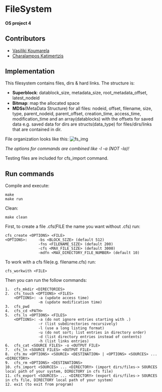 # FileSystem
#### OS project 4

Contributors
------------
* [Vasiliki Koumarela](https://github.com/VasiaKoum/ "Vasiliki Koumarela")
* [Charalampos Katimertzis](https://github.com/chariskms/ "Charalampos Katimertzis")

Implementation
--------------
This filesystem contains files, dirs & hard links. The structure is:
* __Superblock__: datablock_size, metadata_size, root_metadata_offset, latest_nodeid
* __Bitmap__: map the allocated space
* __MDSs__(MetaData Structure) for all files: nodeid, offset, filename, size, type, parent_nodeid, parent_offset, creation_time, access_time, modification_time and an array(datablocks) with the offsets for saved data e.g. saved data for dirs are structs(data_type) for files/dirs/links that are contained in dir.

File organization looks like this:
![fs_img](https://user-images.githubusercontent.com/26937033/78558519-64dee200-781b-11ea-8edc-1c3e88af5b66.JPG)

*The options for commands are combined like -l -a (NOT -la)!*

Testing files are included for cfs_import command.

Run commands
------------
Compile and execute:
```
make
make run
```
Clean:
```
make clean
```

First, to create a file .cfs(FILE the name you want without .cfs) run:
```
cfs_create <OPTIONS> <FILE>
<OPTIONS>:     -bs <BLOCK_SIZE> (default 512)
               -fns <FILENAME_SIZE> (default 200)
               -cfs <MAX_FILE_SIZE> (default 3000)
               -mdfn <MAX_DIRECTORY_FILE_NUMBER> (default 10)
```
To work with a cfs file(e.g. filename.cfs) run:
```
cfs_workwith <FILE>
```
Then you can run the follow commands:
```
1.  cfs_mkdir <DIRECTORIES>
2.  cfs_touch <OPTIONS> <FILES>
    <OPTIONS>: -a (update access time)
               -m (update modification time)
3.  cfs_pwd
4.  cfs_cd <PATH>
5.  cfs_ls <OPTIONS> <FILES>
    <OPTIONS>: -a (do not ignore entries starting with .)
               -r (list subdirectories recursively)
               -l (use a long listing format)
               -u (do not sort; list entries in directory order)
               -d (list directory entries instead of contents)
               -h (list links entries)
6.  cfs_cat <SOURCE FILES> -o <OUTPUT FILE>
7.  cfs_ln <SOURCE FILES> <OUTPUT FILE>
8.  cfs_mv <OPTIONS> <SOURCE> <DESTINATION> | <OPTIONS> <SOURCES> ... <DIRECTORY>
9.  cfs_rm <OPTIONS> <DESTINATIONS>
10. cfs_import <SOURCES> ... <DIRECTORY> (import dirs/files-> SOURCES local path of your system, DIRECTORY in cfs file)
11. cfs_export <SOURCES> ... <DIRECTORY> (export dirs/files-> SOURCES in cfs file, DIRECTORY local path of your system)
12. exit (to exit from program)
```
